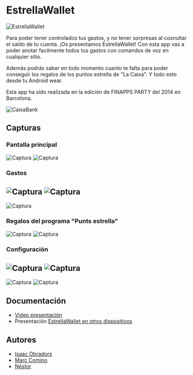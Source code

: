 # EstrellaWallet
![EstrellaWallet](material/readme/main.png)

Para poder tener controlados tus gastos, y no tener sorpresas al cosnultar el saldo de tu cuenta. ¡Os presentamos EstrellaWallet! Con esta app vas a poder anotar facilmente todos tus gastos con comandos de voz en cualquier sitio.

Además podrás saber en todo momento cuanto te falta para poder conseguir los regalos de los puntos estrella de "La Caixa". Y todo esto desde tu Android wear.

Esta app ha sido realizada en la edición de FINAPPS PARTY del 2014 en Barcelona.

![CaixaBank](material/readme/caixabank.jpg)

## Capturas

### Pantalla principal
![Captura](material/screenshots/main1.png)
![Captura](material/screenshots/main2.png)

### Gastos
![Captura](material/screenshots/addExpense.png)
![Captura](material/screenshots/addExpense2.png)
---
![Captura](material/screenshots/yourExpenses.png)

### Regalos del programa "Punts estrella"
![Captura](material/screenshots/choose_wants.png)
![Captura](material/screenshots/yourWants1.png) 

### Configuración
![Captura](material/screenshots/config1.png)
![Captura](material/screenshots/config2.png)
---
![Captura](material/screenshots/config3.png)
![Captura](material/screenshots/config4.png)




## Documentación
- [Video presentación](http://www.youtube.com)
- Presentación [EstrellaWallet en otros dispositivos](https://docs.google.com/presentation/d/1a_kOwYgRdA_nI4ZQO8BZANhKkCqGqaT9pUHFUQs6Zkg/edit)

## Autores
- [Isaac Obradors](https://github.com/isaacobradors)
- [Marc Comino](https://github.com/marccomino)
- [Néstor ](https://github.com/nmaletm)
